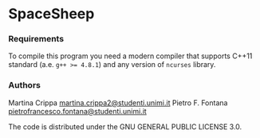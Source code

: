 # SpaceSheep

### Requirements
To compile this program you need a modern compiler that supports C++11 standard
(a.e. `g++ >= 4.8.1`) and any version of `ncurses` library.

### Authors

Martina Crippa <martina.crippa2@studenti.unimi.it>
Pietro F. Fontana <pietrofrancesco.fontana@studenti.unimi.it>

The code is distributed under the  GNU GENERAL PUBLIC LICENSE 3.0.
